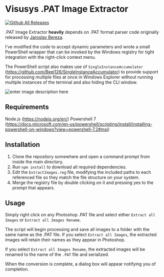 

# Visusys .PAT Image Extractor

[![Github All Releases](https://img.shields.io/github/downloads/visusys/Photoshop-PAT-to-Image-Conversion/total.svg)]()

.PAT Image Extractor **heavily** depends on .PAT format parser code originally released by [Jaroslav Bereza](https://github.com/jardicc/pat-parser).

I've modified the code to accept dynamic parameters and wrote a small PowerShell wrapper that can be invoked by the Windows registry for tight integration with the right-click context menu. 

The PowerShell script also makes use of `SingleInstanceAccumulator` (https://github.com/Beej126/SingleInstanceAccumulator) to provide support for processing multiple files at once in Windows Explorer without running multiple instances of the terminal and also hiding the CLI window.

![enter image description here](https://i.imgur.com/Qxzcmie.png)
## Requirements
Node.js (https://nodejs.org/en/)
Powershell 7 (https://docs.microsoft.com/en-us/powershell/scripting/install/installing-powershell-on-windows?view=powershell-7.2#msi)

## Installation

 1. Clone the repository somewhere and open a command prompt from inside the main directory.
 2. Run `npm install` to download all required dependencies.
 3. Edit the `ExtractImages.reg` file, modifying the included paths to each referenced file so they match the file structure on your system.
 4. Merge the registry file by double clicking on it and pressing yes to the prompt that appears.

## Usage
Simply right click on any Photoshop .PAT file and select either `Extract all Images` or `Extract all Images Rename`.

The script will begin processing and save all images to a folder with the same name as the .PAT file. If you select `Extract all Images`, the extracted images will retain their names as they appear in Photoshop. 

If you select `Extract all Images Rename`, the extracted images will be renamed to the name of the `.PAT` file and serialized.

When the conversion is complete, a dialog box will appear notifying you of completion.
